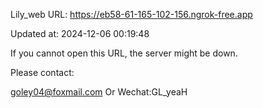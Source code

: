Lily_web URL: https://eb58-61-165-102-156.ngrok-free.app

Updated at: 2024-12-06 00:19:48

If you cannot open this URL, the server might be down.

Please contact: 

goley04@foxmail.com Or Wechat:GL_yeaH